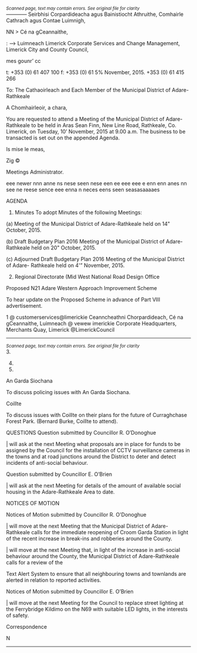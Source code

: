 *<small>Scanned page, text may contain errors. See original file for clarity</small>*  
_—_——_—_ Seirbhisi Corpardideacha agus Bainistiocht Athruithe,
Comhairle Cathrach agus Contae Luimnigh,

NN > Cé na gCeannaithe,

: —> Luimneach
Limerick Corporate Services and Change Management,
Limerick City and County Council,

mes gounr’ cc

t: +353 (0) 61 407 100
f: +353 (0) 61
5% November, 2015. +353 (0) 61 415 266

To: The Cathaoirleach and Each Member of the Municipal
District of Adare-Rathkeale

A Chomhairleoir, a chara,

You are requested to attend a Meeting of the Municipal District of Adare- Rathkeale to be held in
Aras Sean Finn, New Line Road, Rathkeale, Co. Limerick, on Tuesday, 10’ November, 2015
at 9.00 a.m. The business to be transacted is set out on the appended Agenda.

Is mise le meas,

Zig ©

Meetings Administrator.

eee newer nnn anne ns nese seen nese een ee eee eee e enn enn anes nn see ne reese sence eee enna n neces eens seen seasasaaaaes

AGENDA

1. Minutes
To adopt Minutes of the following Meetings:

(a) Meeting of the Municipal District of Adare-Rathkeale held on 14" October, 2015.

(b) Draft Budgetary Plan 2016 Meeting of the Municipal District of Adare-Rathkeale
held on 20" October, 2015.

(c) Adjourned Draft Budgetary Plan 2016 Meeting of the Municipal District of Adare-
Rathkeale held on 4'” November, 2015.

2. Regional Directorate (Mid West National Road Design Office

Proposed N21 Adare Western Approach Improvement Scheme

To hear update on the Proposed Scheme in advance of Part VIII advertisement.

1 @ customerservices@limerickie
Ceanncheathni Chorpardideach, Cé na gCeannaithe, Luimneach @ vewew imerickie
Corporate Headquarters, Merchants Quay, Limerick  @LimerickCouncil

---
*<small>Scanned page, text may contain errors. See original file for clarity</small>*  
3.

4.

10.

An Garda Siochana

To discuss policing issues with An Garda Siochana.

Coillte

To discuss issues with Coillte on their plans for the future of Curraghchase Forest Park.
(Bernard Burke, Coillte to attend).

QUESTIONS
Question submitted by Councillor R. O’Donoghue

| will ask at the next Meeting what proposals are in place for funds to be assigned by the
Council for the installation of CCTV surveillance cameras in the towns and at road
junctions around the District to deter and detect incidents of anti-social behaviour.

Question submitted by Councillor E. O’Brien

| will ask at the next Meeting for details of the amount of available social housing in the
Adare-Rathkeale Area to date.

NOTICES OF MOTION

Notices of Motion submitted by Councillor R. O'Donoghue

| will move at the next Meeting that the Municipal District of Adare-Rathkeale calls for the
immediate reopening of Croom Garda Station in light of the recent increase in break-ins
and robberies around the County.

| will move at the next Meeting that, in light of the increase in anti-social behaviour
around the County, the Municipal District of Adare-Rathkeale calls for a review of the

Text Alert System to ensure that all neighbouring towns and townlands are alerted in
relation to reported activities.

Notices of Motion submitted by Councillor E. O’Brien

| will move at the next Meeting for the Council to replace street lighting at the Ferrybridge
Kildimo on the N69 with suitable LED lights, in the interests of safety.

Correspondence

N

---
